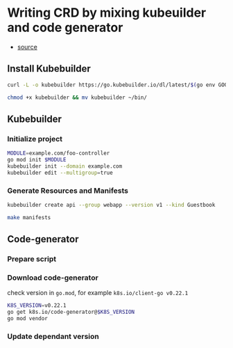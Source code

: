# Writing CRD by mixing kubeuilder and code generator

- [source](https://www.fatalerrors.org/a/writing-crd-by-mixing-kubeuilder-and-code-generator.html)

## Install Kubebuilder

```bash
curl -L -o kubebuilder https://go.kubebuilder.io/dl/latest/$(go env GOOS)/$(go env GOARCH)

chmod +x kubebuilder && mv kubebuilder ~/bin/
```

## Kubebuilder

### Initialize project

```bash
MODULE=example.com/foo-controller
go mod init $MODULE
kubebuilder init --domain example.com
kubebuilder edit --multigroup=true
```

### Generate Resources and Manifests

```bash
kubebuilder create api --group webapp --version v1 --kind Guestbook

make manifests
```


## Code-generator

### Prepare script

### Download code-generator

check version in `go.mod`, for example `k8s.io/client-go v0.22.1`

```bash
K8S_VERSION=v0.22.1
go get k8s.io/code-generator@$K8S_VERSION
go mod vendor
```

### Update dependant version

